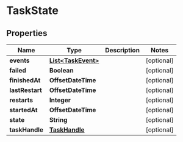 

# TaskState


## Properties

Name | Type | Description | Notes
------------ | ------------- | ------------- | -------------
**events** | [**List&lt;TaskEvent&gt;**](TaskEvent.md) |  |  [optional]
**failed** | **Boolean** |  |  [optional]
**finishedAt** | **OffsetDateTime** |  |  [optional]
**lastRestart** | **OffsetDateTime** |  |  [optional]
**restarts** | **Integer** |  |  [optional]
**startedAt** | **OffsetDateTime** |  |  [optional]
**state** | **String** |  |  [optional]
**taskHandle** | [**TaskHandle**](TaskHandle.md) |  |  [optional]



